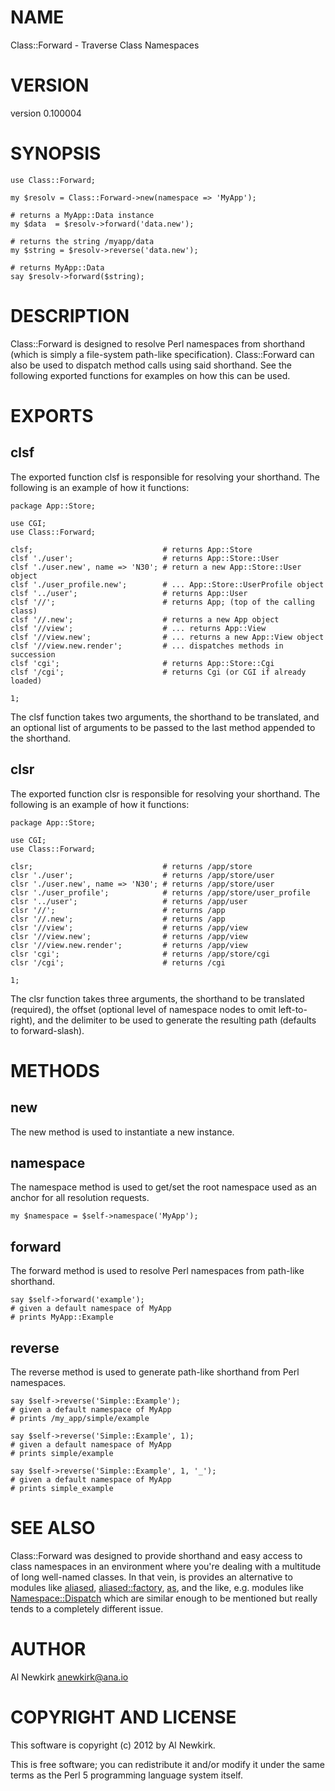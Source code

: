 # NAME

Class::Forward - Traverse Class Namespaces

# VERSION

version 0.100004

# SYNOPSIS

    use Class::Forward;

    my $resolv = Class::Forward->new(namespace => 'MyApp');

    # returns a MyApp::Data instance
    my $data  = $resolv->forward('data.new');

    # returns the string /myapp/data
    my $string = $resolv->reverse('data.new');

    # returns MyApp::Data
    say $resolv->forward($string);

# DESCRIPTION

Class::Forward is designed to resolve Perl namespaces from shorthand (which is
simply a file-system path-like specification). Class::Forward can also be used
to dispatch method calls using said shorthand. See the following exported
functions for examples on how this can be used.

# EXPORTS

## clsf

The exported function clsf is responsible for resolving your shorthand. The
following is an example of how it functions:

    package App::Store;

    use CGI;
    use Class::Forward;

    clsf;                             # returns App::Store
    clsf './user';                    # returns App::Store::User
    clsf './user.new', name => 'N30'; # return a new App::Store::User object
    clsf './user_profile.new';        # ... App::Store::UserProfile object
    clsf '../user';                   # returns App::User
    clsf '//';                        # returns App; (top of the calling class)
    clsf '//.new';                    # returns a new App object
    clsf '//view';                    # ... returns App::View
    clsf '//view.new';                # ... returns a new App::View object
    clsf '//view.new.render';         # ... dispatches methods in succession
    clsf 'cgi';                       # returns App::Store::Cgi
    clsf '/cgi';                      # returns Cgi (or CGI if already loaded)

    1;

The clsf function takes two arguments, the shorthand to be translated, and an
optional list of arguments to be passed to the last method appended to the
shorthand.

## clsr

The exported function clsr is responsible for resolving your shorthand. The
following is an example of how it functions:

    package App::Store;

    use CGI;
    use Class::Forward;

    clsr;                             # returns /app/store
    clsr './user';                    # returns /app/store/user
    clsr './user.new', name => 'N30'; # returns /app/store/user
    clsr './user_profile';            # returns /app/store/user_profile
    clsr '../user';                   # returns /app/user
    clsr '//';                        # returns /app
    clsr '//.new';                    # returns /app
    clsr '//view';                    # returns /app/view
    clsr '//view.new';                # returns /app/view
    clsr '//view.new.render';         # returns /app/view
    clsr 'cgi';                       # returns /app/store/cgi
    clsr '/cgi';                      # returns /cgi

    1;

The clsr function takes three arguments, the shorthand to be translated
(required), the offset (optional level of namespace nodes to omit
left-to-right), and the delimiter to be used to generate the resulting path
(defaults to forward-slash).

# METHODS

## new

The new method is used to instantiate a new instance.

## namespace

The namespace method is used to get/set the root namespace used as an anchor for
all resolution requests.

    my $namespace = $self->namespace('MyApp');

## forward

The forward method is used to resolve Perl namespaces from path-like shorthand.

    say $self->forward('example');
    # given a default namespace of MyApp
    # prints MyApp::Example

## reverse

The reverse method is used to generate path-like shorthand from Perl namespaces.

    say $self->reverse('Simple::Example');
    # given a default namespace of MyApp
    # prints /my_app/simple/example

    say $self->reverse('Simple::Example', 1);
    # given a default namespace of MyApp
    # prints simple/example

    say $self->reverse('Simple::Example', 1, '_');
    # given a default namespace of MyApp
    # prints simple_example

# SEE ALSO

Class::Forward was designed to provide shorthand and easy access to class
namespaces in an environment where you're dealing with a multitude of long
well-named classes. In that vein, is provides an alternative to modules like
[aliased](http://search.cpan.org/perldoc?aliased), [aliased::factory](http://search.cpan.org/perldoc?aliased::factory), [as](http://search.cpan.org/perldoc?as), and the like, e.g. modules like
[Namespace::Dispatch](http://search.cpan.org/perldoc?Namespace::Dispatch) which are similar enough to be mentioned but really
tends to a completely different issue.

# AUTHOR

Al Newkirk <anewkirk@ana.io>

# COPYRIGHT AND LICENSE

This software is copyright (c) 2012 by Al Newkirk.

This is free software; you can redistribute it and/or modify it under
the same terms as the Perl 5 programming language system itself.
